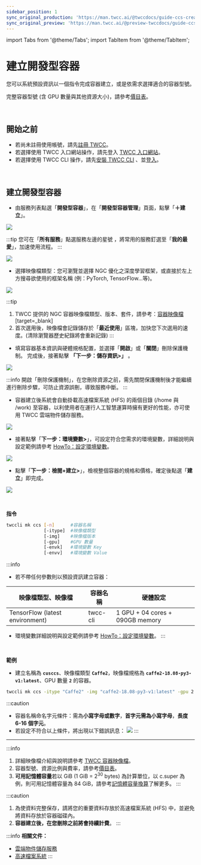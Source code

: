 ```yaml
---
sidebar_position: 1
sync_original_production: 'https://man.twcc.ai/@twccdocs/guide-ccs-create-zh' 
sync_original_preview: 'https://man.twcc.ai/@preview-twccdocs/guide-ccs-create-zh' 
---
```


import Tabs from '@theme/Tabs';
import TabItem from '@theme/TabItem';

# 建立開發型容器

您可以系統預設資訊以一個指令完成容器建立，或是依需求選擇適合的容器型號。

完整容器型號 (含 GPU 數量與其他資源大小)，請參考[價目表](TBD)。

<br/>


## 開始之前

- 若尚未註冊使用帳號，請先[註冊 TWCC](https://www.twcc.ai/)。
- 若選擇使用 TWCC 入口網站操作，請先登入 [TWCC 入口網站](https://www.twcc.ai/)。
- 若選擇使用 TWCC CLI 操作，請先[安裝 TWCC CLI](TBD) 、並[登入](TBD)。

<br/>


## 建立開發型容器

<Tabs>
<TabItem value="TWCC 入口網站" label="TWCC 入口網站">

- 由服務列表點選「**開發型容器**」，在「**開發型容器管理**」頁面，點擊「**＋建立**」。

![](https://cos.twcc.ai/SYS-MANUAL/uploads/upload_e953e190a41610e858a396e2f8431f7b.png)

:::tip
您可在「**所有服務**」點選服務左邊的星號 <i class="fa fa-star-o" aria-hidden="true"></i>，將常用的服務釘選至「**我的最愛**」，加速使用流程。
:::

![](https://cos.twcc.ai/SYS-MANUAL/uploads/upload_1c43aab7948fc1f045440c590f458fea.png)

* 選擇映像檔類型：您可瀏覽並選擇 NGC 優化之深度學習框架，或直接於左上方搜尋欲使用的框架名稱 (例：PyTorch, TensorFlow...等)。

![](https://cos.twcc.ai/SYS-MANUAL/uploads/upload_a4c9a9e6996f373cc6be68c474257c50.png)

:::tip
1. TWCC 提供的 NGC 容器映像檔類型、版本、套件，請參考：[<ins>容器映像檔</ins>](https://man.twcc.ai/@twccdocs/ccs-concept-image-main-zh)[target=_blank]
2. 首次選用後，映像檔會記錄儲存於「**最近使用**」區塊，加快您下次選用的速度。(清除瀏覽器歷史紀錄將會重新記錄)
:::

* 填寫容器基本資訊與硬體規格配置，並選擇「**開啟**」或「**關閉**」刪除保護機制。
完成後，接著點擊 **「下一步：儲存資訊>」** 。

![](https://cos.twcc.ai/SYS-MANUAL/uploads/upload_ba201ac8e196f736b6d0616938766c16.png)

:::info
開啟「刪除保護機制」，在您刪除資源之前，需先關閉保護機制後才能繼續進行刪除步驟，可防止資源誤刪，導致服務中斷。
:::

* 容器建立後系統會自動掛載高速檔案系統 (HFS) 的兩個目錄 (/home 與 /work) 至容器，以利使用者在運行人工智慧運算時擁有更好的性能，亦可使用 TWCC 雲端物件儲存服務。

![](https://cos.twcc.ai/SYS-MANUAL/uploads/upload_f5b935f93932bb7d4cfd8982701943e5.png)

* 接著點擊「**下一步：環境變數>**」，可設定符合您需求的環境變數，詳細說明與設定範例請參考 [<ins>HowTo：設定環境變數</ins>](TBD)。

![](https://cos.twcc.ai/SYS-MANUAL/uploads/upload_d10aff1357d25a13881c2f17a19f895b.png)

* 點擊「**下一步：檢閱+建立>**」，檢視整個容器的規格和價格，確定後點選「**建立**」即完成。

![](https://cos.twcc.ai/SYS-MANUAL/uploads/upload_7092404d57c8deee086d43b8894fae4f.png)

</TabItem>
<TabItem value="TWCC CLI" label="TWCC CLI">

<br/>

**指令**

```bash
twccli mk ccs [-n]      #容器名稱
              [-itype]  #映像檔類型
              [-img]    #映像檔版本
              [-gpu]    #GPU 數量
              [-envk]   #環境變數 Key
              [-envv]   #環境變數 Value
```

:::info
- 若不帶任何參數則以預設資訊建立容器：

| 映像檔類型、映像檔 | 容器名稱 |硬體設定|
| -------- | -------- | -------- |
| TensorFlow (latest environment)    | twcc-cli     | 1 GPU + 04 cores + 090GB memory |

- 環境變數詳細說明與設定範例請參考 [<ins>HowTo：設定環境變數</ins>](TBD)。
:::

<br/>

**範例**

- 建立名稱為 **`cusccs`**、映像檔類型 **`Caffe2`**，映像檔規格為 **`caffe2-18.08-py3-v1:latest`**、GPU 數量 **`2`** 的容器。

```bash
twccli mk ccs -itype "Caffe2" -img "caffe2-18.08-py3-v1:latest" -gpu 2 -n cusccs
```

:::caution
- 容器名稱命名字元條件：需為**小寫字母或數字**，**首字元需為小寫字母**，**長度 6-16 個字元**。
-  若設定不符合以上條件，將出現以下錯誤訊息：
![](https://cos.twcc.ai/SYS-MANUAL/uploads/upload_095834bd7ee5d99d3a70596a7c462629.png)
:::

</TabItem>
</Tabs>

---

:::info
1. 詳細映像檔介紹與說明請參考 [<ins>TWCC 容器映像檔</ins>](TBD)。
2. 容器型號、資源比例與費率，請參考[<ins>價目表</ins>](hTBD)。
3. **可用記憶體容量**若以 GiB (1 GiB = 2<sup>30</sup> bytes) 為計算單位，以 c.super 為例，則可用記憶體容量為 84 GiB，請參考[<ins>記憶體容量換算</ins>](TBD)了解更多。
:::

:::caution
1. 為使資料完整保存，請將您的重要資料存放於高速檔案系統 (HFS) 中，並避免將資料存放於容器磁碟內。
2. **容器建立後，在您刪除之前將會持續計費**。
:::

:::info
**相關文件：**
- <a href="TBD">雲端物件儲存服務</a>
- <a href="TBD">高速檔案系統</a>
:::